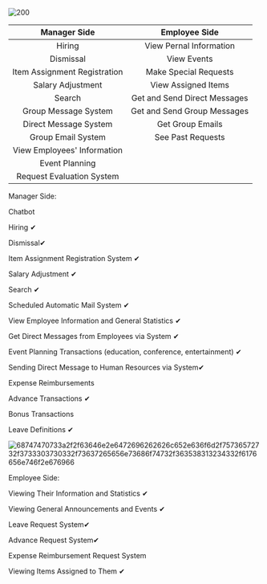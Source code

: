 
![200](https://github.com/user-attachments/assets/bf8d6a6e-e26a-409d-b140-438fe54a14c2)

| Manager Side | Employee Side |
| :---: | :---: |
| Hiring | View Pernal Information |
| Dismissal | View Events |
| Item Assignment Registration | Make Special Requests
| Salary Adjustment | View Assigned Items |
| Search | Get and Send Direct Messages |
| Group Message System | Get and Send Group Messages |
| Direct Message System | Get Group Emails |
| Group Email System | See Past Requests |
| View Employees' Information |
| Event Planning |
| Request Evaluation System |

Manager Side:

Chatbot 

Hiring ✔

Dismissal✔

Item Assignment Registration System ✔

Salary Adjustment ✔

Search ✔

Scheduled Automatic Mail System ✔

View Employee Information and General Statistics ✔

Get Direct Messages from Employees via System ✔ 


Event Planning Transactions (education, conference, entertainment) ✔

Sending Direct Message to Human Resources via System✔

Expense Reimbursements

Advance Transactions ✔

Bonus Transactions

Leave Definitions ✔


![68747470733a2f2f63646e2e6472696262626c652e636f6d2f75736572732f3733303730332f73637265656e73686f74732f363538313234332f6176656e746f2e676966](https://github.com/user-attachments/assets/60c0a490-ee2a-4e2c-891d-2170b0ba08f3)



Employee Side:


Viewing Their Information and Statistics ✔

Viewing General Announcements and Events ✔

Leave Request System✔

Advance Request System✔

Expense Reimbursement Request System

Viewing Items Assigned to Them ✔




